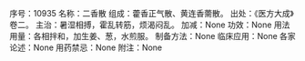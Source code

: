 序号：10935
名称：二香散
组成：藿香正气散、黄连香薷散。
出处：《医方大成》卷二。
主治：暑湿相搏，霍乱转筋，烦渴闷乱。
加减：None
功效：None
用法用量：各相拌和，加生姜、葱，水煎服。
制备方法：None
临床应用：None
各家论述：None
用药禁忌：None
附注：None

